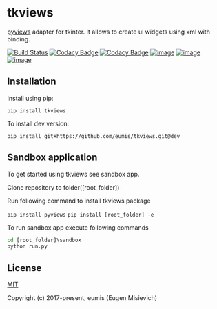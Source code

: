 # tkviews

[pyviews](https://github.com/eumis/pyviews) adapter for tkinter. It allows to create ui widgets using xml with binding.

[![Build Status](https://travis-ci.com/eumis/tkviews.svg?branch=dev)](https://travis-ci.com/eumis/tkviews)
[![Codacy Badge](https://api.codacy.com/project/badge/Grade/813287b5cd4148789651669225beefd6)](https://www.codacy.com/app/eumis/tkviews?utm_source=github.com&amp;utm_medium=referral&amp;utm_content=eumis/tkviews&amp;utm_campaign=Badge_Grade)
[![Codacy Badge](https://api.codacy.com/project/badge/Coverage/813287b5cd4148789651669225beefd6)](https://www.codacy.com/manual/eumis/tkviews?utm_source=github.com&utm_medium=referral&utm_content=eumis/tkviews&utm_campaign=Badge_Coverage)
[![image](https://img.shields.io/pypi/v/tkviews.svg)](https://python.org/pypi/tkviews)
[![image](https://img.shields.io/pypi/pyversions/tkviews.svg)](https://python.org/pypi/tkviews)
[![image](https://img.shields.io/pypi/l/tkviews.svg)](https://python.org/pypi/tkviews)

## Installation

Install using pip:

`pip install tkviews`

To install dev version:

`pip install git+https://github.com/eumis/tkviews.git@dev`

## Sandbox application

To get started using tkviews see sandbox app.

Clone repository to folder(\[root_folder\])

Run following command to install tkviews package

`pip install pyviews`
`pip install [root_folder] -e`

To run sandbox app execute following commands

```cmd
cd [root_folder]\sandbox
python run.py
```

## License

[MIT](http://opensource.org/licenses/MIT)

Copyright (c) 2017-present, eumis (Eugen Misievich)
